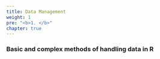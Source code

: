 ```yaml
---
title: Data Management
weight: 1
pre: "<b>1. </b>"
chapter: true
---
```



### Basic and complex methods of handling data in R
